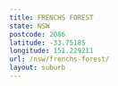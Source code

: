 ```yaml
---
title: FRENCHS FOREST
state: NSW
postcode: 2086
latitude: -33.75185
longitude: 151.229211
url: /nsw/frenchs-forest/
layout: suburb
---
```

